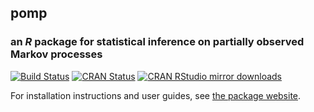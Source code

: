 ## **pomp**

### an *R* package for statistical inference on partially observed Markov processes

[![Build Status](https://travis-ci.org/kingaa/pomp.svg?branch=master)](https://travis-ci.org/kingaa/pomp)
[![CRAN Status](http://www.r-pkg.org/badges/version/pomp)](http://cran.r-project.org/package=pomp)
[![CRAN RStudio mirror downloads](http://cranlogs.r-pkg.org/badges/pomp)](http://www.r-pkg.org/pkg/pomp)

For installation instructions and user guides, see [the package website](http://kingaa.github.io/pomp/).
